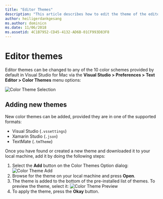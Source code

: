```yaml
---
title: "Editor Themes"
description: "This article describes how to edit the theme of the editor or add your own in Visual Studio for Mac"
author: heiligerdankgesang
ms.author: dominicn
ms.date: 11/06/2018
ms.assetid: 4C1B7952-CD45-4132-AD6B-01CF993D83F8
---
```


# Editor themes

Editor themes can be changed to any of the 10 color schemes provided by default in Visual Studio for Mac via the **Visual Studio > Preferences > Text Editor > Color Themes** menu options:

![Color Theme Selection](media/source-editor-image17.png)

## Adding new themes

New color themes can be added, provided they are in one of the supported formats:

* Visual Studio (`.vssettings`)
* Xamarin Studio (`.json`)
* TextMate (`.tmTheme`)

Once you have found or created a new theme and downloaded it to your local machine, add it by doing the following steps:

1. Select the **Add** button on the Color Themes Option dialog:
    ![Color Theme Add](media/source-editor-image20.png)
2. Browse for the theme on your local machine and press **Open**.
3. The theme is added to the bottom of the pre-installed list of themes. To preview the theme, select it:
    ![Color Theme Preview](media/source-editor-image21.png)
4. To apply the theme, press the **Okay** button.

